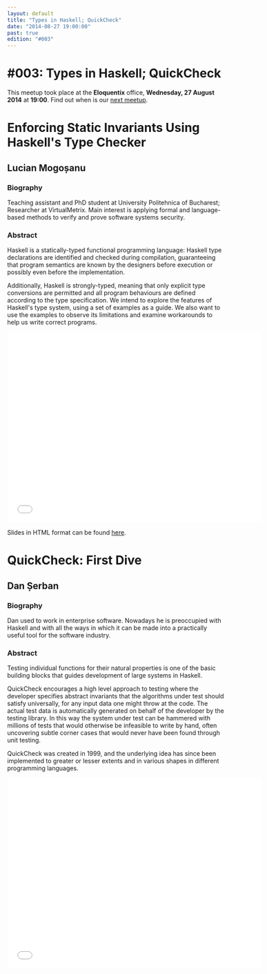 ```yaml
---
layout: default
title: "Types in Haskell; QuickCheck"
date: "2014-08-27 19:00:00"
past: true
edition: "#003"
---
```


<div class="description">
  <h1><span class="edition-number">#003</span>: Types in Haskell; QuickCheck</h1>
  <p>This meetup took place at the <strong>Eloquentix</strong> office,
    <strong>Wednesday, 27 August 2014</strong> at <strong>19:00</strong>.
    Find out when is our <a href="/next.html">next meetup</a>.</p>
</div>

<div class="clear-fix"></div>

<div class="presentation">
  <h1>Enforcing Static Invariants Using Haskell's Type Checker</h1>
  <div class="details">
    <div class="left">
      <div class="biography">
        <h2 class="speaker">Lucian Mogoșanu</h2>
        <h3>Biography</h3>
        <p>Teaching assistant and PhD student at University Politehnica of Bucharest;
        Researcher at VirtualMetrix. Main interest is applying formal and language-based
        methods to verify and prove software systems security.</p>
      </div>
      <div class="abstract">
        <h3>Abstract</h3>
        <p>Haskell is a statically-typed functional programming language: Haskell type
        declarations are identified and checked during compilation, guaranteeing that
        program semantics are known by the designers before execution or possibly even
        before the implementation.</p>
        <p>Additionally, Haskell is strongly-typed, meaning that only explicit type
        conversions are permitted and all program behaviours are defined according to
        the type specification. We intend to explore the features of Haskell's type
        system, using a set of examples as a guide. We also want to use the examples
        to observe its limitations and examine workarounds to help us write correct
        programs.</p>
      </div>
    </div>
    <div class="right">
      <div class="recording">
        <iframe width="590" height="442" src="//www.youtube.com/embed/tmgjTWTDnss" frameborder="0" allowfullscreen></iframe>
      </div>
      <div class="slides">
        <p>Slides in HTML format can be found <a href="/slides/haskell-types/">here</a>.</p>
      </div>
    </div>
  </div>
</div>

<div class="presentation">
  <h1>QuickCheck: First Dive</h1>
  <div class="details">
    <div class="left">
      <div class="biography">
        <h2 class="speaker">Dan Șerban</h2>
        <h3>Biography</h3>
        <p>Dan used to work in enterprise software. Nowadays he is preoccupied with
        Haskell and with all the ways in which it can be made into a practically useful
        tool for the software industry.</p>
      </div>
      <div class="abstract">
        <h3>Abstract</h3>
        <p>Testing individual functions for their natural properties is one of the basic
        building blocks that guides development of large systems in Haskell.</p>
        <p>QuickCheck encourages a high level approach to testing where the developer
        specifies abstract invariants that the algorithms under test should satisfy
        universally, for any input data one might throw at the code. The actual test
        data is automatically generated on behalf of the developer by the testing
        library. In this way the system under test can be hammered with millions of
        tests that would otherwise be infeasible to write by hand, often uncovering
        subtle corner cases that would never have been found through unit testing.</p>
        <p>QuickCheck was created in 1999, and the underlying idea has since been
        implemented to greater or lesser extents and in various shapes in different
        programming languages.</p>
      </div>
    </div>
    <div class="right">
      <div class="slides">
        <script async class="speakerdeck-embed" data-id="7cdb28d0286e0132a0f34a939855d77a" data-ratio="1.33333333333333" src="//speakerdeck.com/assets/embed.js"></script>
      </div>
      <div class="recording">
        <iframe width="590" height="442" src="//www.youtube.com/embed/RneA7Tt3I4U" frameborder="0" allowfullscreen></iframe>
      </div>
    </div>
  </div>
</div>
